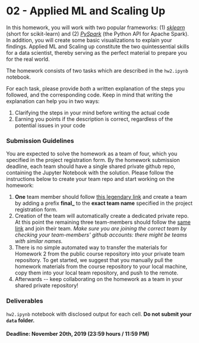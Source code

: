 # 02 - Applied ML and Scaling Up

In this homework, you will work with two popular frameworks: (1) *[sklearn](https://scikit-learn.org/stable/)* (short for scikit-learn) and (2) *[PySpark](https://spark.apache.org/docs/2.2.0/api/python/pyspark.html)* (the Python API for Apache Spark). In addition, you will create some basic visualizations to explain your findings. Applied ML and Scaling up constitute the two quintessential skills for a data scientist, thereby serving as the perfect material to prepare you for the real world.

The homework consists of two tasks which are described in the `hw2.ipynb` notebook.

For each task, please provide *both* a written explanation of the steps you followed, and the corresponding code. 
Keep in mind that writing the explanation can help you in two ways:
1. Clarifying the steps in your mind before writing the actual code
2. Earning you points if the description is correct, regardless of the potential issues in your code

### Submission Guidelines
You are expected to solve the homework as a team of four, which you specified in the project registration form. By the homework submission deadline, each team should have a single shared private github repo, containing the Jupyter Notebook with the solution. Please follow the instructions below to create your team repo and start working on the homework:
1. **One** team member should follow [this legendary link](https://classroom.github.com/g/SxsU2280) and create a team by adding a prefix **final_** to the **exact team name** specified in the project registration form.
2. Creation of the team will automatically create a dedicated private repo. At this point the remaining three team-members should follow the [same link](https://classroom.github.com/g/SxsU2280) and join their team. *Make sure you are joining the correct team by checking your team-members' github accounts: there might be teams with similar names.*
3. There is no simple automated way to transfer the materials for Homework 2 from the public course repository into your private team repository. To get started, we suggest that you manually pull the homework materials from the course repository to your local machine, copy them into your local team repository, and push to the remote.
4. Afterwards -- keep collaborating on the homework as a team in your shared private repository!

### Deliverables
`hw2.ipynb` notebook with disclosed output for each cell. **Do not submit your `data` folder.**

#### Deadline: November 20th, 2019 (23:59 hours / 11:59 PM)

